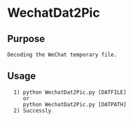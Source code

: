 # WechatDat2Pic
## Purpose
```
Decoding the WeChat temporary file.
```

## Usage
```
  1) python WechatDat2Pic.py [DATFILE]
     or
     python WechatDat2Pic.py [DATPATH]
  2) Successly
```